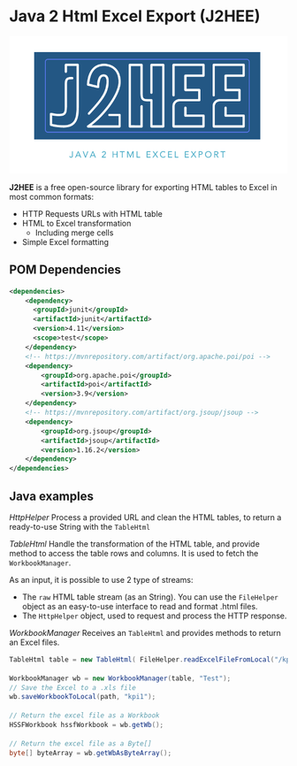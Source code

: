 # Java 2 Html Excel Export (J2HEE)
![Logo](img/logo.png)

**J2HEE** is a free open-source library for exporting HTML tables to Excel in most common formats:

- HTTP Requests URLs with HTML table
- HTML to Excel transformation
    - Including merge cells
- Simple Excel formatting

## POM Dependencies
```xml
<dependencies>
    <dependency>
      <groupId>junit</groupId>
      <artifactId>junit</artifactId>
      <version>4.11</version>
      <scope>test</scope>
    </dependency>
    <!-- https://mvnrepository.com/artifact/org.apache.poi/poi -->
    <dependency>
        <groupId>org.apache.poi</groupId>
        <artifactId>poi</artifactId>
        <version>3.9</version>
    </dependency>
	<!-- https://mvnrepository.com/artifact/org.jsoup/jsoup -->
	<dependency>
		<groupId>org.jsoup</groupId>
		<artifactId>jsoup</artifactId>
		<version>1.16.2</version>
	</dependency>
</dependencies>
```

## Java examples
*HttpHelper*
Process a provided URL and clean the HTML tables, to return a ready-to-use String with the `TableHtml`

*TableHtml*
Handle the transformation of the HTML table, and provide method to access the table rows and columns. It is used to fetch the `WorkbookManager`.

As an input, it is possible to use 2 type of streams:
- The `raw` HTML table stream (as an String). You can use the `FileHelper` object as an easy-to-use interface to read and format .html files.
- The `HttpHelper` object, used to request and process the HTTP response. 

*WorkbookManager*
Receives an `TableHtml` and provides methods to return an Excel files.


```java
TableHtml table = new TableHtml( FileHelper.readExcelFileFromLocal("/kpi1.html"), false, true);

WorkbookManager wb = new WorkbookManager(table, "Test");
// Save the Excel to a .xls file
wb.saveWorkbookToLocal(path, "kpi1");

// Return the excel file as a Workbook
HSSFWorkbook hssfWorkbook = wb.getWb();

// Return the excel file as a Byte[]
byte[] byteArray = wb.getWbAsByteArray();
```
